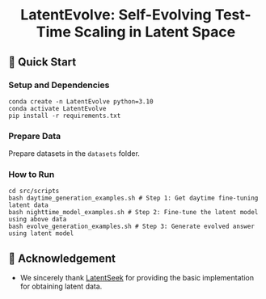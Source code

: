 <div align="center">
<h1>LatentEvolve: Self-Evolving Test-Time Scaling in Latent Space</h1> 
</div>

## 🚀 Quick Start

### Setup and Dependencies
```
conda create -n LatentEvolve python=3.10
conda activate LatentEvolve
pip install -r requirements.txt
```
### Prepare Data
Prepare datasets in the `datasets` folder.
### How to Run
```
cd src/scripts
bash daytime_generation_examples.sh # Step 1: Get daytime fine-tuning latent data
bash nighttime_model_examples.sh # Step 2: Fine-tune the latent model using above data
bash evolve_generation_examples.sh # Step 3: Generate evolved answer using latent model
```

## 🙏 Acknowledgement
- We sincerely thank [LatentSeek](https://github.com/bigai-nlco/LatentSeek) for providing the basic implementation for obtaining latent data.
